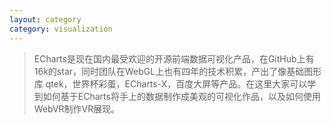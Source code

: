 ```yaml
---
layout: category
category: visualization
---
```


> ECharts是现在国内最受欢迎的开源前端数据可视化产品，在GitHub上有16k的star，同时团队在WebGL上也有四年的技术积累，产出了像基础图形库 qtek，世界杯彩蛋，ECharts-X，百度大屏等产品。在这里大家可以学到如何基于ECharts将手上的数据制作成美观的可视化作品，以及如何使用WebVR制作VR展现。
